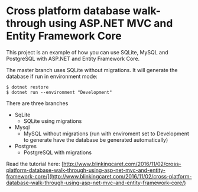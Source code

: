# Cross platform database walk-through using ASP.NET MVC and Entity Framework Core

This project is an example of how you can use SQLite, MySQL and PostgreSQL with ASP.NET and Entity Framework Core.

The master branch uses SQLite without migrations. It will generate the database if run in environment mode:

    $ dotnet restore
    $ dotnet run --environment "Development"

There are three branches

 - SqLite
   - SQLite using migrations
 - Mysql 
   - MySQL without migrations (run with enviroment set to Development to generate have the database be generated automatically)
 - Postgres
   - PostgreSQL with migrations

Read the tutorial here: [http://www.blinkingcaret.com/2016/11/02/cross-platform-database-walk-through-using-asp-net-mvc-and-entity-framework-core/](http://www.blinkingcaret.com/2016/11/02/cross-platform-database-walk-through-using-asp-net-mvc-and-entity-framework-core/)
